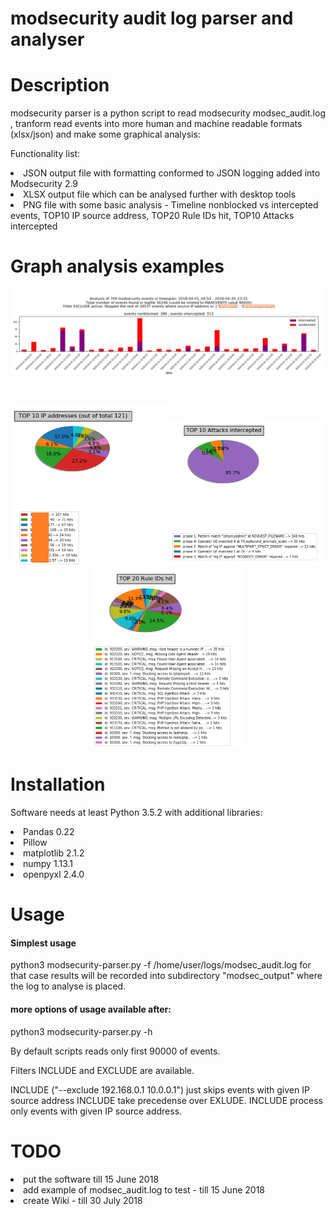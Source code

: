 # modsecurity audit log parser and analyser

# Description
modsecurity parser is a python script to read modsecurity modsec_audit.log , tranform read events into more human and machine readable formats (xlsx/json) and make some graphical analysis:
<p>
Functionality list:
  <li>JSON output file with formatting conformed to JSON logging added into Modsecurity 2.9</li>
  <li>XLSX output file which can be analysed further with desktop tools</li>
  <li>PNG file with some basic analysis - Timeline nonblocked vs intercepted events, TOP10 IP source address, TOP20 Rule IDs hit, TOP10 Attacks intercepted</li>



# Graph analysis examples
<p align="left">
   <img src="/images/timeline.png" width="950" />
</p>
<br>
<p align="center">

   <img src="/images/top10ipaddresses.png" width="250" />
   <img src="/images/top10intercepted.png" width="250" />
   <img src="/images/top20ruleID.png" width="250" />
  <br>
</p>
  
# Installation
  Software needs at least Python 3.5.2 with additional libraries:
  <li>Pandas 0.22</li>
  <li>Pillow</li>
  <li>matplotlib 2.1.2 </li>
  <li>numpy 1.13.1</li>
  <li>openpyxl 2.4.0</li> 


  
# Usage
<h4>Simplest usage</h4>
python3 modsecurity-parser.py -f /home/user/logs/modsec_audit.log
for that case results will be recorded into subdirectory "modsec_output" where the log to analyse is placed.

<h4>more options of usage available after:</h4>
python3 modsecurity-parser.py -h
<p>
By default scripts reads only first 90000 of events.

Filters INCLUDE and EXCLUDE are available.
<p>
INCLUDE ("--exclude 192.168.0.1 10.0.0.1") just skips events with given IP source address
INCLUDE take precedense over EXLUDE. INCLUDE process only events with given IP source address.


# TODO
<li>put the software till 15 June 2018</li>
<li>add example of modsec_audit.log to test - till 15 June 2018 </li>
<li>create Wiki - till 30 July 2018 </li>

